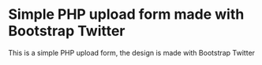 Simple PHP upload form made with Bootstrap Twitter
==================================================

This is a simple PHP upload form, the design is made with <a src="http://getbootstrap.com/">Bootstrap Twitter</a>
